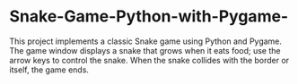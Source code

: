 # Snake-Game-Python-with-Pygame-
This project implements a classic Snake game using Python and Pygame. The game window displays a snake that grows when it eats food; use the arrow keys to control the snake. When the snake collides with the border or itself, the game ends.
